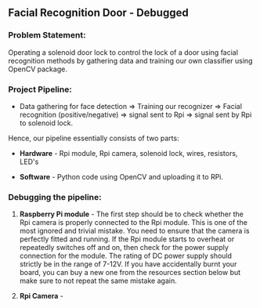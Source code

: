 ## Facial Recognition Door - Debugged

### Problem Statement:
Operating a solenoid door lock to control the lock of a door using facial recognition methods by gathering data and training our own classifier using OpenCV package.

### Project Pipeline:

* Data gathering for face detection => Training our recognizer => Facial recognition (positive/negative) => signal sent to Rpi => signal sent by Rpi to solenoid lock.

 Hence, our pipeline essentially consists of two parts:
 
 * __Hardware__ - Rpi module, Rpi camera, solenoid lock, wires, resistors, LED's
 
 * __Software__ - Python code using OpenCV and uploading it to RPi.
 
### Debugging the pipeline:

 1. __Raspberry Pi module__ - The first step should be to check whether the Rpi camera is properly connected to the Rpi module. This is one of the most ignored and trivial mistake. You need to ensure that the camera is perfectly fitted and running. If the Rpi module starts to overheat or repeatedly switches off and on, then check for the power supply connection for the module. The rating of DC power supply should strictly be in the range of 7-12V. If you have accidentally burnt your board, you can buy a new one from the resources section below but make sure to not repeat the same mistake again.
 
 2. __Rpi Camera__ - 



